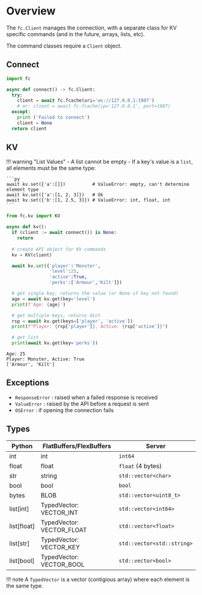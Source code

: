 # Overview

The `fc.Client` manages the connection, with a separate class for KV specific commands (and in the future, arrays, lists, etc).

The command classes require a `Client` object.

## Connect
```py
import fc

async def connect() -> fc.Client:
  try:
    client = await fc.fcache(uri='ws://127.0.0.1:1987')
    # or: client = await fc.fcache(ip='127.0.0.1', port=1987)
  except:
    print ('Failed to connect')
    client = None
  return client
```

## KV

!!! warning "List Values"
    - A list cannot be empty
    - If a key's value is a `list`, all elements must be the same type:

    ```py
    await kv.set({'a':[]})          # ValueError: empty, can't determine element type
    await kv.set({'a':[1, 2, 3]})   # Ok
    await kv.set({'b':[1, 2.5, 3]}) # ValueError: int, float, int    
    ```

```py
from fc.kv import KV

async def kv():
  if (client := await connect()) is None:
    return
  
  # create API object for KV commands
  kv = KV(client)

  await kv.set({'player':'Monster',
                'level':25,
                'active':True,
                'perks':['Armour','Kilt']})

  # get single key, returns the value (or None if key not found)
  age = await kv.get(key='level')
  print(f'Age: {age}')

  # get multiple keys, returns dict
  rsp = await kv.get(keys=['player', 'active'])
  print(f"Player: {rsp['player']}, Active: {rsp['active']}")

  # get list
  print(await kv.get(key='perks'))
```

```
Age: 25
Player: Monster, Active: True
['Armour', 'Kilt']
```

## Exceptions

- `ResponseError` : raised when a failed response is received
- `ValueError` : raised by the API before a request is sent
- `OSError` : if opening the connection fails


## Types

|Python|FlatBuffers/FlexBuffers|Server|
|---|---|---|
|int|int|`int64`|
|float|float|`float` (4 bytes)|
|str|string|`std::vector<char>`|
|bool|bool|`bool`|
|bytes|BLOB|`std::vector<uint8_t>`|
|list[int]|TypedVector: VECTOR_INT|`std::vector<int64>`|
|list[float]|TypedVector: VECTOR_FLOAT|`std::vector<float>`|
|list[str]|TypedVector: VECTOR_KEY|`std::vector<std::string>`|
|list[bool]|TypedVector: VECTOR_BOOL|`std::vector<bool>`|

!!! note
    A `TypedVector` is a vector (contigious array) where each element
    is the same type.


